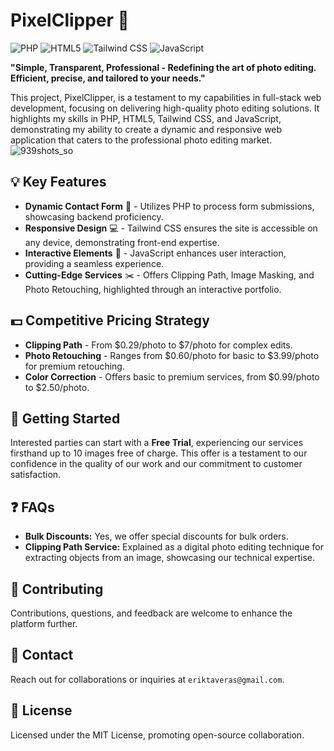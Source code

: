 
# PixelClipper  :camera_flash:

![PHP](https://img.shields.io/badge/PHP-backend-blue.svg?style=flat-square&logo=php)
![HTML5](https://img.shields.io/badge/HTML5-frontend-orange.svg?style=flat-square&logo=html5)
![Tailwind CSS](https://img.shields.io/badge/Tailwind_CSS-styling-06B6D4.svg?style=flat-square&logo=tailwind-css)
![JavaScript](https://img.shields.io/badge/JavaScript-interactivity-yellow.svg?style=flat-square&logo=javascript)

**"Simple, Transparent, Professional - Redefining the art of photo editing. Efficient, precise, and tailored to your needs."**

This project, PixelClipper, is a testament to my capabilities in full-stack web development, focusing on delivering high-quality photo editing solutions. It highlights my skills in PHP, HTML5, Tailwind CSS, and JavaScript, demonstrating my ability to create a dynamic and responsive web application that caters to the professional photo editing market.
![939shots_so](https://github.com/eriktaveras/pixel/assets/10116703/76547305-09c7-481c-9389-84ff4b6256cf)

## :bulb: Key Features

- **Dynamic Contact Form** :envelope_with_arrow: - Utilizes PHP to process form submissions, showcasing backend proficiency.
- **Responsive Design** :computer: - Tailwind CSS ensures the site is accessible on any device, demonstrating front-end expertise.
- **Interactive Elements** :sparkler: - JavaScript enhances user interaction, providing a seamless experience.
- **Cutting-Edge Services** :scissors: - Offers Clipping Path, Image Masking, and Photo Retouching, highlighted through an interactive portfolio.

## :dollar: Competitive Pricing Strategy

- **Clipping Path** - From $0.29/photo to $7/photo for complex edits.
- **Photo Retouching** - Ranges from $0.60/photo for basic to $3.99/photo for premium retouching.
- **Color Correction** - Offers basic to premium services, from $0.99/photo to $2.50/photo.

## :rocket: Getting Started

Interested parties can start with a **Free Trial**, experiencing our services firsthand up to 10 images free of charge. This offer is a testament to our confidence in the quality of our work and our commitment to customer satisfaction.

## :question: FAQs

- **Bulk Discounts:** Yes, we offer special discounts for bulk orders.
- **Clipping Path Service:** Explained as a digital photo editing technique for extracting objects from an image, showcasing our technical expertise.

## :handshake: Contributing

Contributions, questions, and feedback are welcome to enhance the platform further.

## :envelope_with_arrow: Contact

Reach out for collaborations or inquiries at `eriktaveras@gmail.com`.

## :scroll: License

Licensed under the MIT License, promoting open-source collaboration.
